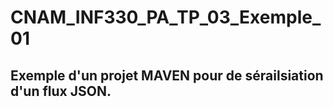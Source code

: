 # CNAM_INF330_PA_TP_03_Exemple_01

## Exemple d'un projet MAVEN pour de sérailsiation d'un flux JSON.